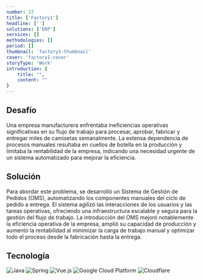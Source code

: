 ```yaml
---
number: 23
title: ['Factory1']
headline: ['']
solutions: ['ERP']
services: []
methodologies: []
period: []
thumbnail: 'factory1-thumbnail'
cover: 'factory1-cover'
storyType: 'Work'
introduction: {
    title: "",
    content: ""
}
---
```


## Desafío

Una empresa manufacturera enfrentaba ineficiencias operativas significativas en su flujo de trabajo para procesar, aprobar, fabricar y entregar miles de camisetas semanalmente. La extensa dependencia de procesos manuales resultaba en cuellos de botella en la producción y limitaba la rentabilidad de la empresa, indicando una necesidad urgente de un sistema automatizado para mejorar la eficiencia.

## Solución

Para abordar este problema, se desarrolló un Sistema de Gestión de Pedidos (OMS), automatizando los componentes manuales del ciclo de pedido a entrega. El sistema agilizó las interacciones de los usuarios y las tareas operativas, ofreciendo una infraestructura escalable y segura para la gestión del flujo de trabajo. La introducción del OMS mejoró notablemente la eficiencia operativa de la empresa, amplió su capacidad de producción y aumentó la rentabilidad al minimizar la carga de trabajo manual y optimizar todo el proceso desde la fabricación hasta la entrega.

## Tecnología

<div class="story_story__mainContent__technologies__v5XXm">
  <div class="story_story__mainContent__technologies__images__6NSg5">
    <div>
      <img loading="lazy" src="/technologies/java.svg" alt="Java"/>
      <img loading="lazy" src="/technologies/spring.svg" alt="Spring"/>
      <img loading="lazy" src="/technologies/vue.svg" alt="Vue.js"/>
      <img loading="lazy" src="/technologies/gcloud.svg" alt="Google Cloud Platform"/>
      <img loading="lazy" src="/technologies/cloudflare.svg" alt="Cloudflare"/>
    </div>
  </div>
</div>